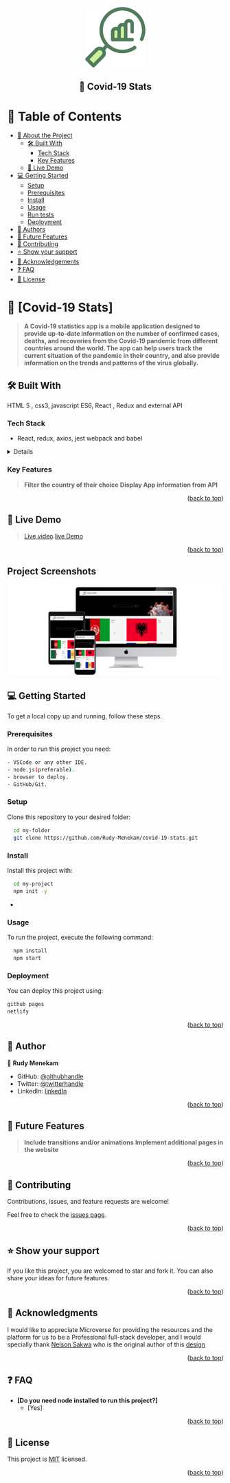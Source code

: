 
<div align="center">
  <img src="./src/images/search.png" alt="logo" width="140"  height="auto" />
  <br/>
  <h2> 🚀 <b>Covid-19 Stats</b></h2>

</div>

<!-- TABLE OF CONTENTS -->

# 📗 Table of Contents

- [📖 About the Project](#about-project)
  - [🛠 Built With](#built-with)
    - [Tech Stack](#tech-stack)
    - [Key Features](#key-features)
  - [🚀 Live Demo](#live-demo)
- [💻 Getting Started](#getting-started)
  - [Setup](#setup)
  - [Prerequisites](#prerequisites)
  - [Install](#install)
  - [Usage](#usage)
  - [Run tests](#run-tests)
  - [Deployment](#triangular_flag_on_post-deployment)
- [👥 Authors](#authors)
- [🔭 Future Features](#future-features)
- [🤝 Contributing](#contributing)
- [⭐️ Show your support](#support)
- [🙏 Acknowledgements](#acknowledgements)
- [❓ FAQ](#faq)
- [📝 License](#license)

# 📖 [Covid-19 Stats] <a name="react"></a>

> **A Covid-19 statistics app is a mobile application designed to provide up-to-date information on the number of confirmed cases, deaths, and recoveries from the Covid-19 pandemic from different countries around the world. The app can help users track the current situation of the pandemic in their country, and also provide information on the trends and patterns of the virus globally.**

## 🛠 Built With <a name="built-with">
HTML 5 , css3, javascript ES6, React , Redux and external API</a>

### Tech Stack <a name="tech-stack"></a>
- React, redux, axios, jest webpack and babel

<details>
  <ul>
    <li><a href="">linters</a></li>
    <li><a href="https://www.w3schools.com/html/">HTML</a></li>
    <li><a href="https://developer.mozilla.org/en-US/docs/Web/CSS">CSS</a></li>
    <li><a href="https://www.w3schools.com/js/default.asp">JS</a></li>
    <li><a href="https://github.com">GIT/Github</a></li>
    <li><a href="https://reactjs.org/docs/create-a-new-react-app.html#create-react-app">React JS</a></li>
  </ul>
</details>

### Key Features <a name="key-features"></a>

> **Filter the country of their choice**
> **Display App information from API**

<p align="right">(<a href="#readme-top">back to top</a>)</p>

## 🚀 Live Demo <a name="live-demo"></a>

>[Live video](https://www.loom.com/share/5fb7c791092a4418ac2ea9ae8bb3e5f5)
>[live Demo](https://world-covid19stats.netlify.app/)

<p align="right">(<a href="#readme-top">back to top</a>)</p>

## Project Screenshots

![Home page](./src/images/devices.png)

## 💻 Getting Started <a name="getting-started"></a>

To get a local copy up and running, follow these steps.

### Prerequisites

In order to run this project you need:

```sh
- VSCode or any other IDE.
- node.js(preferable).
- browser to deploy.
- GitHub/Git.
```

### Setup

Clone this repository to your desired folder:

```sh
  cd my-folder
  git clone https://github.com/Rudy-Menekam/covid-19-stats.git
```

### Install

Install this project with:

```sh
  cd my-project
  npm init -y
```

-

### Usage

To run the project, execute the following command:

```sh
  npm install
  npm start
```

### Deployment

You can deploy this project using:

```sh
github pages
netlify
```

<p align="right">(<a href="#readme-top">back to top</a>)</p>

## 👥 Author <a name="author"></a>

👤 **Rudy Menekam**

- GitHub: [@githubhandle](https://github.com/Rudy-Menekam)
- Twitter: [@twitterhandle](https://twitter.com/MenekamR)
- LinkedIn: [linkedIn](https://www.linkedin.com/in/menekam-rudy/)

<p align="right">(<a href="#readme-top">back to top</a>)</p>

## 🔭 Future Features <a name="future-features"></a>

> **Include transitions and/or animations**
> **Implement additional pages in the website**

<p align="right">(<a href="#readme-top">back to top</a>)</p>

## 🤝 Contributing <a name="contributing"></a>

Contributions, issues, and feature requests are welcome!

Feel free to check the [issues page](https://github.com/Rudy-Menekam/covid-19-stats/issues).

<p align="right">(<a href="#readme-top">back to top</a>)</p>

## ⭐️ Show your support <a name="support"></a>

If you like this project, you are welcomed to star and fork it. You can also share your ideas for future features.

<p align="right">(<a href="#readme-top">back to top</a>)</p>

## 🙏 Acknowledgments <a name="acknowledgements"></a>

I would like to appreciate Microverse for providing the resources and the platform for us to be a Professional full-stack developer, and I would specially thank [Nelson Sakwa](https://www.behance.net/sakwadesignstudio) who is the original author of this [design](https://www.behance.net/gallery/31579789/Ballhead-App-(Free-PSDs))

<p align="right">(<a href="#readme-top">back to top</a>)</p>

## ❓ FAQ <a name="faq"></a>

- **[Do you need node installed to run this project?]**
  - [Yes]

<p align="right">(<a href="#readme-top">back to top</a>)</p>

## 📝 License <a name="license"></a>

This project is [MIT](./License.md) licensed.

<p align="right">(<a href="#readme-top">back to top</a>)</p>
